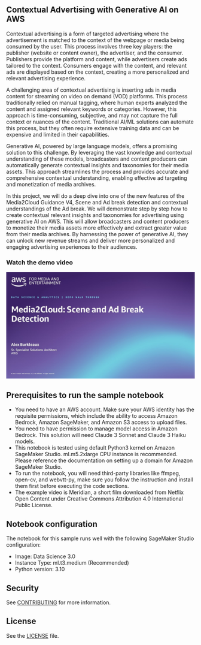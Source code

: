 ## Contextual Advertising with Generative AI on AWS

Contextual advertising is a form of targeted advertising where the advertisement is matched to the context of the webpage or media being consumed by the user. This process involves three key players: the publisher (website or content owner), the advertiser, and the consumer. Publishers provide the platform and content, while advertisers create ads tailored to the context. Consumers engage with the content, and relevant ads are displayed based on the context, creating a more personalized and relevant advertising experience.

A challenging area of contextual advertising is inserting ads in media content for streaming on video on demand (VOD) platforms. This process traditionally relied on manual tagging, where human experts analyzed the content and assigned relevant keywords or categories. However, this approach is time-consuming, subjective, and may not capture the full context or nuances of the content. Traditional AI/ML solutions can automate this process, but they often require extensive training data and can be expensive and limited in their capabilities.

Generative AI, powered by large language models, offers a promising solution to this challenge. By leveraging the vast knowledge and contextual understanding of these models, broadcasters and content producers can automatically generate contextual insights and taxonomies for their media assets. This approach streamlines the process and provides accurate and comprehensive contextual understanding, enabling effective ad targeting and monetization of media archives.

In this project, we will do a deep dive into one of the new features of the Media2Cloud Guidance V4, Scene and Ad break detection and contextual understandings of the Ad break. We will demonstrate step by step how to create contextual relevant insights and taxonomies for advertising using generative AI on AWS. This will allow broadcasters and content producers to monetize their media assets more effectively and extract greater value from their media archives. By harnessing the power of generative AI, they can unlock new revenue streams and deliver more personalized and engaging advertising experiences to their audiences.

### Watch the demo video

[![Demo video](./static/images/thumbnail.jpg)](https://www.youtube.com/watch?v=s9PMP1Gi7Ag)

## Prerequisites to run the sample notebook

- You need to have an AWS account. Make sure your AWS identity has the requisite permissions, which include the ability to access Amazon Bedrock, Amazon SageMaker, and Amazon S3 access to upload files.
- You need to have permission to manage model access in Amazon Bedrock. This solution will need Claude 3 Sonnet and Claude 3 Haiku models.
- This notebook is tested using default Python3 kernel on Amazon SageMaker Studio. ml.m5.2xlarge CPU instance is recommended. Please reference the documentation on setting up a domain for Amazon SageMaker Studio.
- To run the notebook, you will need third-party libraries like ffmpeg, open-cv, and webvtt-py, make sure you follow the instruction and install them first before executing the code sections.
- The example video is Meridian, a short film downloaded from Netflix Open Content under Creative Commons Attribution 4.0 International Public License.

## Notebook configuration

The notebook for this sample runs well with the following SageMaker Studio configuration:

- Image: Data Science 3.0
- Instance Type: ml.t3.medium (Recommended)
- Python version: 3.10

## Security

See [CONTRIBUTING](CONTRIBUTING.md#security-issue-notifications) for more information.

## License

See the [LICENSE](./LICENSE) file.
